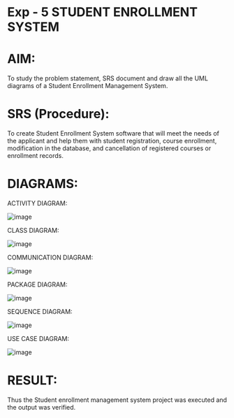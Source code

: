 # Exp - 5 STUDENT ENROLLMENT SYSTEM

# AIM:
To study the problem statement, SRS document and draw all the UML diagrams of a Student Enrollment Management System.

# SRS (Procedure):
To create Student Enrollment System software that will meet the needs of the applicant and help them with student registration, course enrollment, modification in the database, and cancellation of registered courses or enrollment records.
# DIAGRAMS:

ACTIVITY DIAGRAM:

![image](https://github.com/user-attachments/assets/21156646-60f9-4efd-bf5d-6984f4fa6642)

CLASS DIAGRAM:

![image](https://github.com/user-attachments/assets/0b672c60-4d46-4c24-bc48-8b308b30ca41)

COMMUNICATION DIAGRAM:

![image](https://github.com/user-attachments/assets/e2cf0ada-f568-482e-92e9-363f548dc792)

PACKAGE DIAGRAM:

![image](https://github.com/user-attachments/assets/39e5b18b-4340-4b43-acbf-81e5ace791f0)

SEQUENCE DIAGRAM:

![image](https://github.com/user-attachments/assets/d2a75bfe-b5d1-4c76-b72b-332415fb5623)

USE CASE DIAGRAM:

![image](https://github.com/user-attachments/assets/39b3f591-de10-4843-bcce-2e829717babd)

# RESULT:
Thus the Student enrollment management system project was executed and the output was verified.
